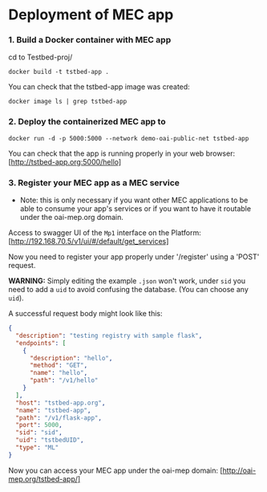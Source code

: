 # Deployment of MEC app
### 1. Build a Docker container with MEC app
cd to Testbed-proj/
```shell
docker build -t tstbed-app .
```
You can check that the tstbed-app image was created:
```shell
docker image ls | grep tstbed-app
```

### 2. Deploy the containerized MEC app to 
```shell
docker run -d -p 5000:5000 --network demo-oai-public-net tstbed-app
```
You can check that the app is running properly in your web browser: [http://tstbed-app.org:5000/hello]

### 3. Register your MEC app as a MEC service
* Note: this is only necessary if you want other MEC applications to be able to consume your app's services or if you want to have it routable under the oai-mep.org domain.

Access to swagger UI of the `Mp1` interface on the Platform: [http://192.168.70.5/v1/ui/#/default/get_services]

Now you need to register your app properly under '/register' using a 'POST' request.

**WARNING:** Simply editing the example `.json` won't work, under `sid` you need to add a `uid` to avoid confusing the database. (You can choose any `uid`).

A successful request body might look like this:
```json
{
  "description": "testing registry with sample flask",
  "endpoints": [
    {
      "description": "hello",
      "method": "GET",
      "name": "hello",
      "path": "/v1/hello"
    }
  ],
  "host": "tstbed-app.org",
  "name": "tstbed-app",
  "path": "/v1/flask-app",
  "port": 5000,
  "sid": "sid",
  "uid": "tstbedUID",
  "type": "ML"
}
```

Now you can access your MEC app under the oai-mep domain: [http://oai-mep.org/tstbed-app/]

